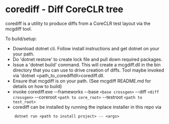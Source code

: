 # corediff - Diff CoreCLR tree

corediff is a utility to produce diffs from a CoreCLR test layout via
the mcgdiff tool.

To build/setup:

* Download dotnet cli.  Follow install instructions and get dotnet on your
  your path.
* Do 'dotnet restore' to create lock file and 
  pull down required packages.
* Issue a 'dotnet build' command.  This will create a mcgdiff.dll in the bin
  directory that you can use to drive creation of diffs. Tool maybe invoked
  via 'dotnet <path_to_corediffdll>corediff.dll.
* Ensure that mcgdiff is on your path.  (See mcgdiff README.md for details
  on how to build)
* invoke corediff.exe --frameworks --base `<base crossgen>` --diff `<diff crossgen>` 
  --coreroot `<path to core_root>` --testroot `<path to test_root>`
* corediff can be installed by running the inplace installer in this repo via

``` 
    dotnet run <path to install project> -- <args>
```
